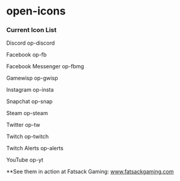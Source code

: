 # open-icons

<h3>Current Icon List</h3>

Discord
op-discord

Facebook
op-fb

Facebook Messenger
op-fbmg

Gamewisp
op-gwisp

Instagram
op-insta

Snapchat
op-snap

Steam
op-steam

Twitter
op-tw

Twitch
op-twitch

Twitch Alerts
op-alerts

YouTube
op-yt

**See them in action at Fatsack Gaming: www.fatsackgaming.com